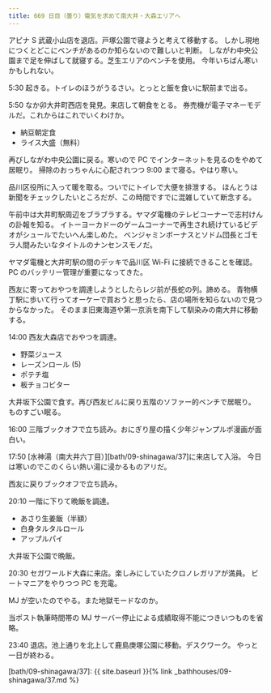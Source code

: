 ```yaml
---
title: 669 日目（曇り）電気を求めて南大井・大森エリアへ
---
```


アピナ S 武蔵小山店を退店。戸塚公園で寝ようと考えて移動する。
しかし現地につくとどこにベンチがあるのか知らないので難しいと判断。
しながわ中央公園まで足を伸ばして就寝する。芝生エリアのベンチを使用。
今年いちばん寒いかもしれない。

5:30 起きる。トイレのほうがうるさい。とっとと飯を食いに駅前まで出る。

5:50 なか卯大井町西店を発見。来店して朝食をとる。
券売機が電子マネーモデルだ。これからはこれでいくわけか。

* 納豆朝定食
* ライス大盛（無料）

再びしながわ中央公園に戻る。寒いので PC でインターネットを見るのをやめて居眠り。
掃除のおっちゃんに心配されつつ 9:00 まで寝る。やはり寒い。

品川区役所に入って暖を取る。ついでにトイレで大便を排泄する。
ほんとうは新聞をチェックしたいところだが、この時間ですでに混雑していて断念する。

午前中は大井町駅周辺をブラブラする。ヤマダ電機のテレビコーナーで志村けんの訃報を知る。
イトーヨーカドーのゲームコーナーで再生され続けているビデオがシュールでたいへん楽しめた。
ベンジャミンボーナスとソドム団長とゴモラ人間みたいなタイトルのナンセンスモノだ。

ヤマダ電機と大井町駅の間のデッキで品川区 Wi-Fi に接続できることを確認。
PC のバッテリー管理が重要になってきた。

西友に寄っておやつを調達しようとしたらレジ前が長蛇の列。諦める。
青物横丁駅に歩いて行ってオーケーで買おうと思ったら、店の場所を知らないので見つからなかった。
そのまま旧東海道や第一京浜を南下して馴染みの南大井に移動する。

14:00 西友大森店でおやつを調達。

* 野菜ジュース
* レーズンロール (5)
* ポテチ塩
* 板チョコビター

大井坂下公園で食す。再び西友ビルに戻り五階のソファー的ベンチで居眠り。
ものすごい眠る。

16:00 三階ブックオフで立ち読み。おにぎり屋の描く少年ジャンプルポ漫画が面白い。

17:50 [水神湯（南大井六丁目）][bath/09-shinagawa/37]に来店して入浴。
今日は寒いのでこのくらい熱い湯に浸かるものアリだ。

西友に戻りブックオフで立ち読み。

20:10 一階に下りて晩飯を調達。

* あさり生姜飯（半額）
* 白身タルタルロール
* アップルパイ

大井坂下公園で晩飯。

20:30 セガワールド大森に来店。楽しみにしていたクロノレガリアが満員。
ビートマニアをやりつつ PC を充電。

MJ が空いたのでやる。また地獄モードなのか。

当ポスト執筆時間帯の MJ サーバー停止による成績取得不能につきいつものを省略。

23:40 退店。池上通りを北上して鹿島庚塚公園に移動。デスクワーク。
やっと一日が終わる。

[bath/09-shinagawa/37]: {{ site.baseurl }}{% link _bathhouses/09-shinagawa/37.md %}
